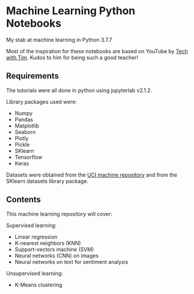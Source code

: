 # Machine Learning Python Notebooks
My stab at machine learning in Python 3.7.7

Most of the inspiration for these notebooks are based on YouTube by [Tech with Tim](https://www.youtube.com/channel/UC4JX40jDee_tINbkjycV4Sg). Kudos to him for being such a good teacher!

## Requirements
The tutorials were all done in python using jupyterlab v2.1.2. 

Library packages used were:
* Numpy
* Pandas
* Matplotlib
* Seaborn
* Plotly
* Pickle
* SKlearn
* Tensorflow
* Keras

Datasets were obtained from the [UCI machine repository](https://archive.ics.uci.edu/ml/datasets.php) and from the SKlearn datasets library package.

## Contents
This machine learning repository will cover:

Supervised learning:
* Linear regression
* K-nearest neighbors (KNN)
* Support-vectors machine (SVM)
* Neural networks (CNN) on images
* Neural networks on text for sentiment analysis

Unsupervised learning:
* K-Means clustering
